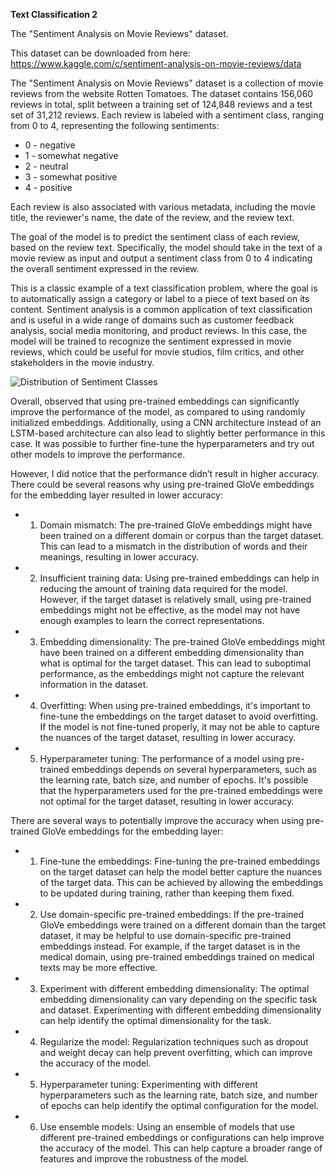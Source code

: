 **Text Classification 2**

The "Sentiment Analysis on Movie Reviews" dataset. 

This dataset can be downloaded from here: <https://www.kaggle.com/c/sentiment-analysis-on-movie-reviews/data>

The "Sentiment Analysis on Movie Reviews" dataset is a collection of movie reviews from the website Rotten Tomatoes. The dataset contains 156,060 reviews in total, split between a training set of 124,848 reviews and a test set of 31,212 reviews. Each review is labeled with a sentiment class, ranging from 0 to 4, representing the following sentiments:

- 0 - negative
- 1 - somewhat negative
- 2 - neutral
- 3 - somewhat positive
- 4 - positive

Each review is also associated with various metadata, including the movie title, the reviewer's name, the date of the review, and the review text.

The goal of the model is to predict the sentiment class of each review, based on the review text. Specifically, the model should take in the text of a movie review as input and output a sentiment class from 0 to 4 indicating the overall sentiment expressed in the review.

This is a classic example of a text classification problem, where the goal is to automatically assign a category or label to a piece of text based on its content. Sentiment analysis is a common application of text classification and is useful in a wide range of domains such as customer feedback analysis, social media monitoring, and product reviews. In this case, the model will be trained to recognize the sentiment expressed in movie reviews, which could be useful for movie studios, film critics, and other stakeholders in the movie industry.

![Distribution of Sentiment Classes](image/DistributionSentiment.png)

Overall, observed that using pre-trained embeddings can significantly improve the performance of the model, as compared to using randomly initialized embeddings. Additionally, using a CNN architecture instead of an LSTM-based architecture can also lead to slightly better performance in this case. It was possible to further fine-tune the hyperparameters and try out other models to improve the performance.

However, I did notice that the performance didn’t result in higher accuracy. There could be several reasons why using pre-trained GloVe embeddings for the embedding layer resulted in lower accuracy:

- 1. Domain mismatch: The pre-trained GloVe embeddings might have been trained on a different domain or corpus than the target dataset. This can lead to a mismatch in the distribution of words and their meanings, resulting in lower accuracy.
- 2. Insufficient training data: Using pre-trained embeddings can help in reducing the amount of training data required for the model. However, if the target dataset is relatively small, using pre-trained embeddings might not be effective, as the model may not have enough examples to learn the correct representations.
- 3. Embedding dimensionality: The pre-trained GloVe embeddings might have been trained on a different embedding dimensionality than what is optimal for the target dataset. This can lead to suboptimal performance, as the embeddings might not capture the relevant information in the dataset.
- 4. Overfitting: When using pre-trained embeddings, it's important to fine-tune the embeddings on the target dataset to avoid overfitting. If the model is not fine-tuned properly, it may not be able to capture the nuances of the target dataset, resulting in lower accuracy.
- 5. Hyperparameter tuning: The performance of a model using pre-trained embeddings depends on several hyperparameters, such as the learning rate, batch size, and number of epochs. It's possible that the hyperparameters used for the pre-trained embeddings were not optimal for the target dataset, resulting in lower accuracy.

There are several ways to potentially improve the accuracy when using pre-trained GloVe embeddings for the embedding layer:

- 1. Fine-tune the embeddings: Fine-tuning the pre-trained embeddings on the target dataset can help the model better capture the nuances of the target data. This can be achieved by allowing the embeddings to be updated during training, rather than keeping them fixed.
- 2. Use domain-specific pre-trained embeddings: If the pre-trained GloVe embeddings were trained on a different domain than the target dataset, it may be helpful to use domain-specific pre-trained embeddings instead. For example, if the target dataset is in the medical domain, using pre-trained embeddings trained on medical texts may be more effective.
- 3. Experiment with different embedding dimensionality: The optimal embedding dimensionality can vary depending on the specific task and dataset. Experimenting with different embedding dimensionality can help identify the optimal dimensionality for the task.
- 4. Regularize the model: Regularization techniques such as dropout and weight decay can help prevent overfitting, which can improve the accuracy of the model.
- 5. Hyperparameter tuning: Experimenting with different hyperparameters such as the learning rate, batch size, and number of epochs can help identify the optimal configuration for the model.
- 6. Use ensemble models: Using an ensemble of models that use different pre-trained embeddings or configurations can help improve the accuracy of the model. This can help capture a broader range of features and improve the robustness of the model.
